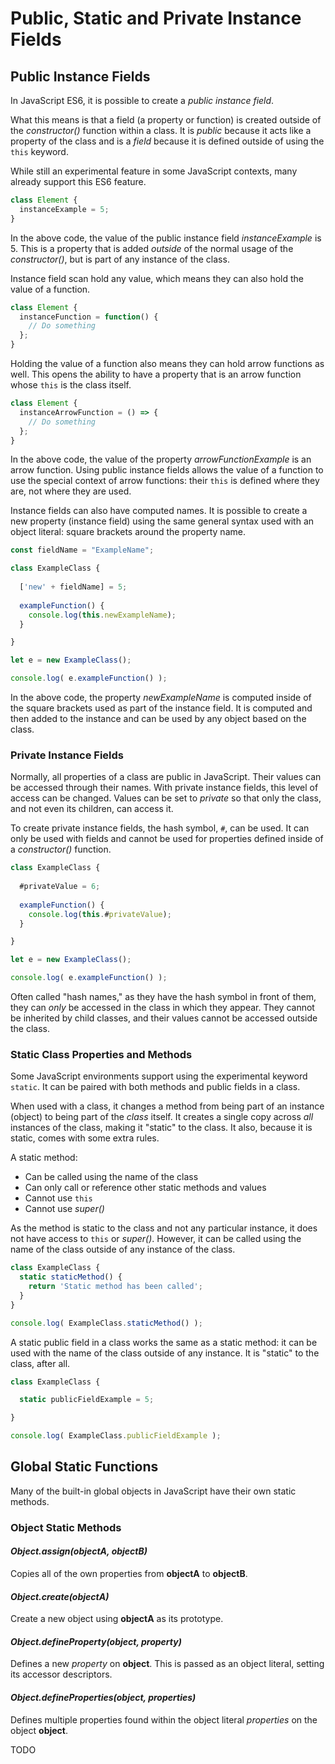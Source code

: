 # Public, Static and Private Instance Fields

## Public Instance Fields

In JavaScript ES6, it is possible to create a *public instance field*.

What this means is that a field (a property or function) is created outside of the *constructor()* function within a class. It is *public* because it acts like a property of the class and is a *field* because it is defined outside of using the `this` keyword.

While still an experimental feature in some JavaScript contexts, many already support this ES6 feature.

```javascript
class Element {
  instanceExample = 5;
}
```

In the above code, the value of the public instance field *instanceExample* is 5. This is a property that is added *outside* of the normal usage of the *constructor()*, but is part of any instance of the class.

Instance field scan hold any value, which means they can also hold the value of a function.

```javascript
class Element {
  instanceFunction = function() {
    // Do something
  };
}
```

Holding the value of a function also means they can hold arrow functions as well. This opens the ability to have a property that is an arrow function whose `this` is the class itself.

```javascript
class Element {
  instanceArrowFunction = () => {
    // Do something
  };
}
```

In the above code, the value of the property *arrowFunctionExample* is an arrow function. Using public instance fields allows the value of a function to use the special context of arrow functions: their `this` is defined where they are, not where they are used.

Instance fields can also have computed names. It is possible to create a new property (instance field) using the same general syntax used with an object literal: square brackets around the property name.

```javascript
const fieldName = "ExampleName";

class ExampleClass {
  
  ['new' + fieldName] = 5;
  
  exampleFunction() {
    console.log(this.newExampleName);
  }

}

let e = new ExampleClass();

console.log( e.exampleFunction() );
```

In the above code, the property *newExampleName* is computed inside of the square brackets used as part of the instance field. It is computed and then added to the instance and can be used by any object based on the class.

### Private Instance Fields

Normally, all properties of a class are public in JavaScript. Their values can be accessed through their names. With private instance fields, this level of access can be changed. Values can be set to *private* so that only the class, and not even its children, can access it.

To create private instance fields, the hash symbol, `#`, can be used. It can only be used with fields and cannot be used for properties defined inside of a *constructor()* function.

```javascript
class ExampleClass {
  
  #privateValue = 6;
  
  exampleFunction() {
    console.log(this.#privateValue);
  }

}

let e = new ExampleClass();

console.log( e.exampleFunction() );
```

Often called "hash names," as they have the hash symbol in front of them, they can *only* be accessed in the class in which they appear. They cannot be inherited by child classes, and their values cannot be accessed outside the class.

### Static Class Properties and Methods

Some JavaScript environments support using the experimental keyword `static`. It can be paired with both methods and public fields in a class.

When used with a class, it changes a method from being part of an instance (object) to being part of the *class* itself. It creates a single copy across *all* instances of the class, making it "static" to the class. It also, because it is static, comes with some extra rules.

A static method:

- Can be called using the name of the class
- Can only call or reference other static methods and values
- Cannot use `this`
- Cannot use *super()*

As the method is static to the class and not any particular instance, it does not have access to `this` or *super()*. However, it can be called using the name of the class outside of any instance of the class.

```javascript
class ExampleClass {
  static staticMethod() {
    return 'Static method has been called';
  }
}

console.log( ExampleClass.staticMethod() );
```

A static public field in a class works the same as a static method: it can be used with the name of the class outside of any instance. It is "static" to the class, after all.

```javascript
class ExampleClass {

  static publicFieldExample = 5;

}

console.log( ExampleClass.publicFieldExample );

```

## Global Static Functions

Many of the built-in global objects in JavaScript have their own static methods.

### Object Static Methods

#### *Object.assign(objectA, objectB)*

Copies all of the own properties from **objectA** to **objectB**.

#### *Object.create(objectA)*

Create a new object using **objectA** as its prototype.

#### *Object.defineProperty(object, property)*

Defines a new *property* on **object**. This is passed as an object literal, setting its accessor descriptors.

#### *Object.defineProperties(object, properties)*

Defines multiple properties found within the object literal *properties* on the object **object**.

TODO

